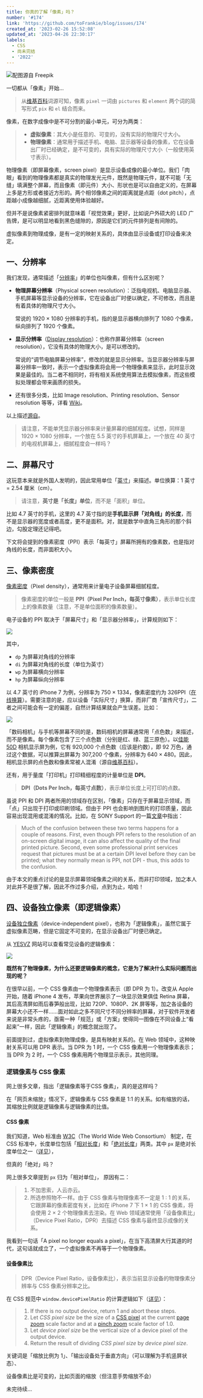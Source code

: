 ```yaml
---
title: 你真的了解「像素」吗？
number: '#174'
link: 'https://github.com/toFrankie/blog/issues/174'
created_at: '2023-02-26 15:52:08'
updated_at: '2023-04-26 22:30:17'
labels:
  - CSS
  - 尚未完结
  - '2022'
---
```

![配图源自 Freepik](https://upload-images.jianshu.io/upload_images/5128488-1a7d9143553fc8bb.jpeg?imageMogr2/auto-orient/strip%7CimageView2/2/w/1240)


一切都从「像素」开始...

> 从[维基百科](https://www.wikiwand.com/en/Pixel)词源可知，像素 `pixel` 一词由 `pictures` 和 `element` 两个词的简写形式 `pix`  和 `el` 结合而来。

像素，在数字成像中是不可分割的最小单元，可分为两类：

> * **虚拟像素**：其大小是任意的、可变的，没有实际的物理尺寸大小。
> * **物理像素**：通常用于描述手机、电脑、显示器等设备的像素，它在设备出厂时已经确定，是不可变的，具有实际的物理尺寸大小（一般使用英寸表示）。

物理像素（即屏幕像素，screen pixel）是显示设备成像的最小单位。我们「肉眼」看到的物理像素都是真实的物理发光元件，既然是物理元件，就不可能「无缝」填满整个屏幕，而且像素（即元件）大小、形状也是可以自由定义的，在屏幕上多是方形或者接近方形的。两个相邻像素之间的距离就是点距（dot pitch），点距越小成像越细腻，近距离使用体验越好。

但并不是说像素紧密排列就意味着「视觉效果」更好，比如说户外硕大的 LED 广告牌，是可以明显地看到黑色缝隙的，原因是它们的元件排列是有间隙的。

虚拟像素到物理成像，是有一定的映射关系的，具体由显示设备或打印设备来决定。

## 一、分辨率

我们发现，通常描述「[分辨率](https://www.wikiwand.com/en/Resolution)」的单位也叫像素，但有什么区别呢？

* **物理屏幕分辨率**（Physical screen resolution）：泛指电视机、电脑显示器、手机屏幕等显示设备的分辨率，它在设备出厂时便以确定，不可修改，而且是有着具体的物理尺寸大小。

  常说的 1920 × 1080 分辨率的手机，指的是显示器横向排列了 1080 个像素，纵向排列了 1920 个像素。
* **显示分辨率**（[Display resolution](https://www.wikiwand.com/en/Display_resolution)）：也称作屏幕分辨率（screen resolution），它没有具体的物理大小，是可以修改的。

  常说的“调节电脑屏幕分辨率”，修改的就是显示分辨率。当显示器分辨率与屏幕分辨率一致时，表示一个虚拟像素将会用一个物理像素来显示，此时显示效果是最佳的。当二者不相同时，将有相关系统使用算法去模拟像素，而这些模拟处理都会带来画质的损失。

* 还有很多分类，比如 Image resolution、Printing resolution、Sensor resolution 等等，详看 [Wiki](https://www.wikiwand.com/en/Resolution)。

以上描述[源自](https://zhuanlan.zhihu.com/p/97895083)。

> 请注意，不能单凭显示器分辨率来计量屏幕的细腻程度。试想，同样是 1920 × 1080 分辨率，一个放在 5.5 英寸的手机屏幕上，一个放在 40 英寸的电视机屏幕上，细腻程度会一样吗？

## 二、屏幕尺寸

这玩意本来就是外国人发明的，因此常用单位「[英寸](https://www.wikiwand.com/en/Inch)」来描述。单位换算：1 英寸 = 2.54 厘米（cm）。


> 请注意，**英寸是「长度」单位**，而不是「面积」单位。


比如 4.7 英寸的手机，这里的 4.7 英寸指的是**手机显示屏「对角线」的长度**，而不是显示器的宽度或者高度，更不是面积。对，就是数学中直角三角形的那个斜边，勾股定理还记得吧。

下文将会提到的像素密度（PPI）表示「每英寸」屏幕所拥有的像素数，也是指对角线的长度，而非面积大小。

## 三、像素密度

[像素密度](https://www.wikiwand.com/en/Pixels_per_inch)（Pixel density），通常用来计量电子设备屏幕细腻程度。

> 像素密度的单位一般是 **PPI（Pixel Per Inch，每英寸像素）**，表示单位长度上的像素数量（注意，不是单位面积的像素数量）。

电子设备的 PPI 取决于「屏幕尺寸」和「显示器分辨率」，计算规则如下：

![](https://upload-images.jianshu.io/upload_images/5128488-b6eb608fed6b5a50.png?imageMogr2/auto-orient/strip%7CimageView2/2/w/1240)

其中，
* `dp` 为屏幕对角线的分辨率
* `di` 为屏幕对角线的长度（单位为英寸）
* `wp` 为屏幕横向分辨率
* `hp` 为屏幕纵向分辨率

以 4.7 英寸的 iPhone 7 为例，分辨率为 750 × 1334，像素密度约为 326PPI（[在线换算](https://www.calculatorsoup.com/calculators/technology/ppi-calculator.php)）。需要注意的是，应以设备「实际尺寸」换算，而非厂商「宣传尺寸」，二者之间可能会有一定的偏差，自然计算结果就会产生误差。比如：


![](https://upload-images.jianshu.io/upload_images/5128488-0aaca2e521e33346.png?imageMogr2/auto-orient/strip%7CimageView2/2/w/1240)

「数码相机」与手机等屏幕不同的是，数码相机的屏幕通常用「点色数」来描述，而不是像素。每个像素包含了三个点色数（分别是红、绿、蓝三原色）。以[佳能 50D](https://www.dpreview.com/reviews/canoneos50d/) 相机显示屏为例，它有 920,000 个点色数（应该是约数），即 92 万色，通过这个数据，可以推算出屏幕为 307,200 个像素，分辨率为 640 × 480。因此，相机显示屏的点色数和像素常被人混淆（源自[维基百科](https://www.wikiwand.com/zh-hans/每英寸像素)）。

还有，用于量度「打印机」打印精细程度的计量单位是 **DPI**。

> **DPI（Dots Per Inch，每英寸点数）**，表示单位长度上可打印的点数。

虽说 PPI 和 DPI 两者所用的领域存在区别，「像素」只存在于屏幕显示领域，而「点」只出现于打印或印刷领域。但由于 PPI 也会影响到图片的打印质量，因此容易出现混用或混淆的情况。比如，在 SONY Support 的一篇[文章](https://www.sony.com/electronics/support/articles/00027623)中指出：

> Much of the confusion between these two terms happens for a couple of reasons. First, even though PPI refers to the resolution of an on-screen digital image, it can also affect the quality of the final printed picture. Second, even some professional print services request that pictures must be at a certain DPI level before they can be printed; what they normally mean is PPI, not DPI - thus, this adds to the confusion.

由于本文的重点讨论的是显示屏幕领域像素之间的关系，而非打印领域，加之本人对此并不是很了解，因此不作过多介绍，点到为止，哈哈！

## 四、设备独立像素（即逻辑像素）

[设备独立像素](https://www.wikiwand.com/en/Device-independent_pixel)（device-independent pixel），也称为「逻辑像素」，虽然它属于虚拟像素范畴，但是它固定不可变的，在显示设备出厂时便已确定。

从 [YESVZ](https://yesviz.com/iphones.php) 网站可以查看常见设备的逻辑像素：

![](https://upload-images.jianshu.io/upload_images/5128488-0f56369e08f6b795.png?imageMogr2/auto-orient/strip%7CimageView2/2/w/1240)

**既然有了物理像素，为什么还要逻辑像素的概念，它是为了解决什么实际问题而出现的呢？**

在很早以前，一个 CSS 像素由一个物理像素表示（即 DPR 为 1）。改变从 Apple 开始，随着 iPhone 4 发布，苹果向世界展示了一块显示效果俱佳 Retina 屏幕，其后高清屏如雨后春笋般出现，比如 720P、1080P、2K 屏等等，加之各设备的屏幕大小还不一样......面对如此之多不同尺寸不同分辨率的屏幕，对于软件开发者来说是非常头疼的，亟需一种「规范」或「方案」使得同一图像在不同设备上“看起来”一样，因此「逻辑像素」的概念就出现了。

前面提到过，虚拟像素到物理成像，是具有映射关系的。在 Web 领域中，这种映射关系可以用 DPR 表示。当 DPR 为 1 时，一个 CSS 像素用一个物理像素表示；当 DPR 为 2 时，一个 CSS 像素用两个物理显示表示，其他同理。

### 逻辑像素与 CSS 像素

网上很多文章，指出「逻辑像素等于CSS 像素」，真的是这样吗？

在「网页未缩放」情况下，逻辑像素与 CSS 像素是 1:1 的关系。如有缩放的话，其缩放比例就是逻辑像素与逻辑像素的比值。

<!--

先隐藏掉

> **DIP**（[device-independent pixel](https://www.wikiwand.com/en/device-independent%20pixel)，设备独立像素；density-independent pixel，密度独立性），是一种长度单位， 常见简写形式为 DP 或 DIP。

在 Android 开发中很常见，一种基于屏幕密度的抽象单位，这些单位与 160 dpi 屏幕相关（通常 Android 设备的分辨率是 160 的整数倍）。在 Android 操作系统上，1dp 相当于 160dpi 屏幕上的一个物理像素，dp 与物理像素的比例会随着屏幕密度而变化，但不一定成正比。

而在 Web 设计中应以 px 作为单位。其中 [Material Design](https://material.io/design/layout/pixel-density.html#pixel-density-on-the-web) 设计指南中表示：

> When designing for the web, replace dp with px (for pixel).

-->

#### CSS 像素

我们知道，Web 标准由 [W3C](https://www.w3.org/Consortium/)（The World Wide Web Consortium） 制定，在 CSS 标准中，长度单位包括「[相对长度](https://www.w3.org/TR/css3-values/#relative-lengths)」和「[绝对长度](https://www.w3.org/TR/css3-values/#absolute-lengths)」两类。其中 `px` 是绝对长度单位之一（[详见](https://www.w3.org/TR/css3-values/#absolute-lengths)），

但真的「绝对」吗？

网上很多文章提到 `px` 归为「相对单位」， 原因有二：

> 1. 不加思索，人云亦云。
> 2. 所选参照物不一样。由于 CSS 像素与物理像素不一定是 1 : 1 的关系，它跟屏幕的像素密度有关，比如在 iPhone 7 下 1 × 1 的 CSS 像素，将会使用 2 × 2 个物理像素去渲染。在 Web 领域通常使用「设备像素比」（Device Pixel Ratio，DPR）去描述 CSS 像素与最终显示成像的关系。

我看到一句话「A pixel no longer equals a pixel」，在当下高清屏大行其道的时代，这句话就成立了，一个虚拟像素不再等于一个物理像素。

#### 设备像素比

> DPR（Device Pixel Ratio，设备像素比），表示当前显示设备的物理像素分辨率与 CSS 像素分辨率之比。

在  CSS 规范中 `window.devicePixelRatio` 的计算逻辑如下（[详见](https://drafts.csswg.org/cssom-view/#dom-window-devicepixelratio)）：

> 1.  If there is no output device, return 1 and abort these steps.
> 2.  Let *CSS pixel size* be the size of a [CSS pixel](https://drafts.csswg.org/css-values-4/#px) at the current [page zoom](https://drafts.csswg.org/cssom-view/#page-zoom) scale factor and at a [pinch zoom](https://drafts.csswg.org/cssom-view/#pinch-zoom) scale factor of 1.0.
> 3.  Let *device pixel size* be the vertical size of a device pixel of the output device.
> 4.  Return the result of dividing *CSS pixel size* by *device pixel size*.

关键词是「缩放比例为 1」、「输出设备处于垂直方向」（可以理解为手机竖屏状态）、

设备像素比是可变的，比如页面的缩放（但注意手势缩放不会）

未完待续...


<!--

## 一些观点

* CSS pixel ratio (also referred to as device pixel ratio) 
* A pixel is not a pixel（a pixel no longer equals a pixel.）
* 逻辑像素定义为设备屏幕中的物理像素数除以 CSS 像素比率，逻辑像素是您在查看设备时看到的（更重要的是，您的浏览器看到的）。
* In this post, we refer to the physical pixel on the screen as “device pixel” (not to be confused with CSS pixel which will be explained later on).
* The *reference pixel* is the visual angle of one pixel on a device with a pixel density of 96dpi and a distance from the reader of an arm's length. （源自[W3C CSS specification](https://www.w3.org/TR/CSS2/syndata.html#length-units)）
* Note: Values are case-insensitive and serialize as lower case, for example 1Q serializes as 1q.
* Understand that CSS pixels reference an abstract reference pixel and that the key rule to remember is that 96 CSS pixels are always the same length as 1 CSS inch.
* 96px will not always equal 1 real-life inch.

## 其他

https://www.reddit.com/r/web_design/comments/24c1hj/comment/ch5u0ly/?utm_source=share&utm_medium=web2x&context=3

CSS 像素针对视角进行了标准化，这意味着无论显示器的像素密度、使用它的观看距离等如何，一个 CSS 像素对用户来说都将显示相同的大小。一个 CSS 像素不等于一个点结果显示。但这是一件好事——这意味着您可以使用您选择的任何单位来调整元素的大小，并期望每个用户都能以大致相同的大小看到它们，而不管他们的硬件配置如何。

特别提到“Retina”设备，这确实意味着每个 CSS 像素的物理像素数量增加一倍。由于每个像素的大小是标准定义像素的一半，因此每个 CSS 像素在每个维度上由 2 倍的物理像素组成（结果是每个 CSS 像素有 4 倍的物理像素）。

为此，视口元标记仍然引用 CSS 像素——使用“width=device-width”或“initial-scale=1”仍然意味着您将获得一致的视角，而不是一致的数量像素。

https://www.reddit.com/r/web_design/comments/24c1hj/comment/ch5zx60/?utm_source=share&utm_medium=web2x&context=3

据我了解，您所有的标记/css 都指的是 CSS 像素。设备根据设备的设备像素比率确定 CSS 像素如何映射到物理像素。因此，如果您将 50x50 的图像以 1.3 的比率提供给设备，它会将图像缩放到 65x65 物理像素，在标准屏幕上看起来像 50x50 大小。比率为 2 的设备会将其缩放到 100x100。相反，如果您提供 100x100 的图像，但使用 CSS 将其调整为 50x50，则比率为 2 的设备根本不需要缩放它——它会将其映射到 1 比 1 的设备像素，从而产生清晰的图像.

https://blogs.perficient.com/2014/12/24/css-pixel-ratio-or-how-big-is-my-phone/

说白了，CSS 像素比（也称为设备像素比）是设备的物理像素和逻辑像素之间的关系。尤其是随着视网膜屏幕的出现，现代移动设备的像素分辨率正在快速增长。考虑到 iPhone 3g 的分辨率为 320×480 px，iPhone 4s 的分辨率为 640×960 px，而现在一些手机如 LG Nexus 5 的分辨率为 1080×1920 px。当所有移动设备的屏幕尺寸差异如此之大时，应该如何为所有移动设备设计网站？这正是创建设备像素比的原因。

https://juiceboxinteractive.com/blog/a-pixel-is-not-a-pixel-designing-for-a-new-generation-of-mobile-devices/

设备制造商确定有多少硬件像素等于一个软件像素，这一概念称为设备像素比。对于 Apple 的 Retina 显示屏，单个 CSS 像素包含四个硬件像素（2 像素宽和 2 像素高），这意味着设备像素比为 2。三星 Galaxy S4 通过引入 3 的设备像素比更进一步，这意味着每个 CSS 像素包含 9 个硬件像素。 LG G3 是第一个比例为 4 的产品，现在 Galaxy S6 也紧随其后。 （手机制造商：不久我们将停止关心。不要成为吉列。）

https://hacks.mozilla.org/2013/09/css-length-explained/

实际的 DPPX 将由每个运输设备的制造商确定。

https://webplatform.github.io/docs/tutorials/understanding-css-units/

了解 CSS 像素引用抽象参考像素，要记住的关键规则是 96 个 CSS 像素的长度始终与 1 CSS 英寸相同。

https://stackoverflow.com/a/40603876/14569218

在早期版本中，Css 像素很大程度上基于参考像素，该参考像素基于其始终为 96dpi 的假设。这里，css px 和 phy px 是通过像素比率相关的。

96px will not always equal 1 real-life inch.

https://github.com/jawil/blog/issues/21

注意，我们通常所说的显示器分辨率，其实是指桌面设定的分辨率，而不是显示器的物理分辨率。只不过现在液晶显示器成为主流，由于液晶的显示原理与CRT不同，只有在桌面分辨率与物理分辨率一致的情况下，显示效果最佳，所以现在我们的桌面分辨率几乎总是与显示器的物理分辨率一致了。

https://www.wikiwand.com/en/Pixel

（Logical pixel）在图形、网页设计和用户界面中，“像素”可能指的是屏幕上的固定长度而不是真正的像素，以适应不同的像素密度。一个典型的定义，例如在 CSS 中，是一个“物理”像素是 1⁄96 英寸（0.26 毫米）。这样做可以确保给定元素将显示为相同的大小，无论屏幕分辨率如何。 [19]

https://www.w3.org/Style/Examples/007/units.en.html

绝对单位之间的关系如下：1in = 2.54cm = 25.4mm = 72pt = 6pc

https://www.wikiwand.com/zh-hans/%E6%98%BE%E7%A4%BA%E5%88%86%E8%BE%A8%E7%8E%87

描述分辨率的单位有：[dpi](https://www.wikiwand.com/zh-hans/%E6%AF%8F%E8%8B%B1%E5%AF%B8%E7%82%B9%E6%95%B0)（点每英寸）、lpi（线每英寸）和[ppi](https://www.wikiwand.com/zh-hans/%E6%AF%8F%E8%8B%B1%E5%AF%B8%E5%83%8F%E7%B4%A0 "每英寸像素")（每英寸像素）。但只有lpi是描述光学分辨率的尺度的。虽然dpi和ppi也属于分辨率范畴内的单位，但是他们的含义与lpi不同。而且lpi与dpi无法换算，只能凭经验估算。<sup>[[1]](https://www.wikiwand.com/zh-hans/%E6%98%BE%E7%A4%BA%E5%88%86%E8%BE%A8%E7%8E%87#citenote1)</sup>


另外，ppi和dpi经常都会出现混用现象。但是他们所用的领域也存在区别。从技术角度说，“像素”只存在于电脑显示领域，而“点”只出现于打印或印刷领域。

https://www.wikiwand.com/en/Pixel

计算机显示器上的像素通常是“方形”的（即具有相等的水平和垂直采样间距）；其他系统中的像素通常是“矩形”的（即具有不相等的水平和垂直采样间距 - 长方形），具有不同纵横比的数字视频格式也是如此，例如 Rec. 601 数字视频标准。

https://zhuanlan.zhihu.com/p/97895083

屏幕像素（screen pixel）是显示设备成像的最小单位。和图像不同，我们看到的屏幕像素都是真实发光的物理元件，既然是物理原件就不可能无缝填满整个屏幕，当然像素大小、形状也可以自由定义，我们使用的显示器、电视、手机屏幕都是一样。两个相邻像素之间的距离就是点距（dot pitch），点距越小成像越细腻，近距离使用体验越好。所以即使是一张矢量图，使用显示器近距离观看，还是会看到明显的像素颗粒感，这是显示器决定的。

这里顺便“证实”一个谣言，常有谣传高分屏上开低屏幕分辨率可以省电，从结果看这是对的，调低分辨率可以省电，但是省的不是屏幕的电而是显卡的电。调低分辨率每一个物理像素还是在发光，并不会因此休息，但是低分辨率下显卡可以通过更少计算就输出画面。

https://www.jianshu.com/p/c3387bcc4f6e

原来一英寸相当于我们的2.54厘米这么长。现在让我们回到5.2英寸到底是怎么算出来的这个问题。一开始呢，我觉得可能是手机屏幕的面积有这么大吧，后来我百度了英寸之后，才发现自己有多愚蠢。因为英寸是长度单位，面积的表示要用面积单位，英寸显然不可以表示面积。从这一点，就否认了我的想法。

https://stackoverflow.com/a/41126784/14569218

Note: If the anchor unit is the pixel unit, the physical units might not match their physical measurements. Alternatively if the anchor unit is a physical unit, the pixel unit might not map to a whole number of device pixels.

注意：如果锚单位是像素单位，则物理单位可能与其物理测量不匹配。或者，如果锚单元是物理单元，则像素单元可能不会映射到整数个设备像素。

https://stackoverflow.com/a/58979031/14569218

CSS英寸和物理英寸是两个不同的东西。 1 CSS 英寸始终为 96px，与屏幕密度无关。因此，只有在 96 dpi 显示器上，CSS 英寸和物理英寸才能被视为相等。

https://stackoverflow.com/a/21413366/14569218

Device Pixel Ratio == CSS Pixel Ratio
In the world of web development, the device pixel ratio (also called CSS Pixel Ratio) is what determines how a device's screen resolution is interpreted by the CSS.

Why does the Device Pixel Ratio exist?

The reason that CSS pixel ratio was created is because as phones screens get higher resolutions, if every device still had a CSS pixel ratio of 1 then webpages would render too small to see.

A typical full screen desktop monitor is a roughly 24" at 1920x1080 resolution. Imagine if that monitor was shrunk down to about 5" but had the same resolution. Viewing things on the screen would be impossible because they would be so small. But manufactures are coming out with 1920x1080 resolution phone screens consistently now.

So the device pixel ratio was invented by phone makers so that they could continue to push the resolution, sharpness and quality of phone screens, without making elements on the screen too small to see or read.

https://www.pudn.com/news/628f8312bf399b7f351e67b2.html

## TODOs

* 分辨率越高，字会显得越小？


## References

* [CSS Length Explained](https://hacks.mozilla.org/2013/09/css-length-explained/)
* [A pixel is not a pixel: designing for a new generation of mobile devices](https://juiceboxinteractive.com/blog/a-pixel-is-not-a-pixel-designing-for-a-new-generation-of-mobile-devices/)
* [Understanding pixels and other CSS units](https://webplatform.github.io/docs/tutorials/understanding-css-units/)
* [CSS像素、物理像素、逻辑像素、设备像素比、PPI、Viewport](https://github.com/jawil/blog/issues/21#)
* [EM, PX, PT, CM, IN…](https://www.w3.org/Style/Examples/007/units.en.html)
* [当我们在讨论设备像素比（device pixel ratio，dpr）的时候我们在讨论什么？](https://blog.csdn.net/easonmu/article/details/122714738)

-->
